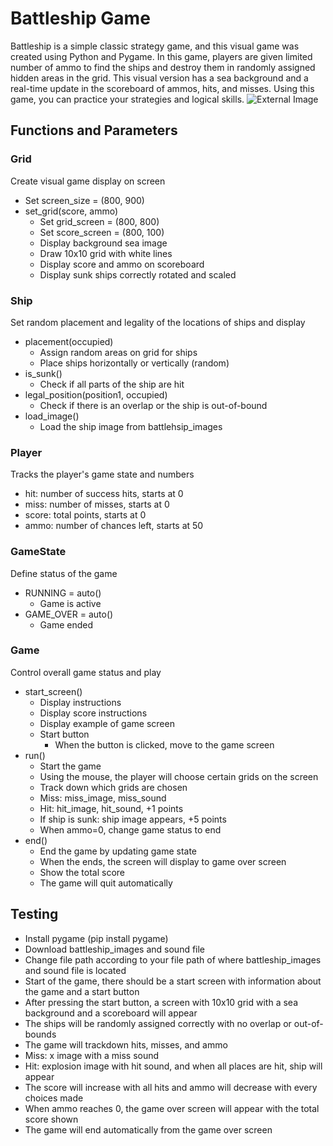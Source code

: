 # Battleship Game
Battleship is a simple classic strategy game, and this visual game was created using Python and Pygame. In this game, players are given limited number of ammo to find the ships and destroy them in randomly assigned hidden areas in the grid. This visual version has a sea background and a real-time update in the scoreboard of ammos, hits, and misses. Using this game, you can practice your strategies and logical skills.
![External Image](https://github.com/ekim573/battleship_game/blob/main/battleship_images/example.gif)

## Functions and Parameters
### Grid
Create visual game display on screen
* Set screen_size = (800, 900)
* set_grid(score, ammo)
  * Set grid_screen = (800, 800)
  * Set score_screen = (800, 100)
  * Display background sea image
  * Draw 10x10 grid with white lines
  * Display score and ammo on scoreboard
  * Display sunk ships correctly rotated and scaled
  
### Ship
Set random placement and legality of the locations of ships and display
* placement(occupied)
  * Assign random areas on grid for ships
  * Place ships horizontally or vertically (random)
* is_sunk()
  * Check if all parts of the ship are hit
* legal_position(position1, occupied)
  * Check if there is an overlap or the ship is out-of-bound
* load_image()
  * Load the ship image from battlehsip_images

### Player
Tracks the player's game state and numbers
* hit: number of success hits, starts at 0
* miss: number of misses, starts at 0
* score: total points, starts at 0
* ammo: number of chances left, starts at 50

### GameState
Define status of the game
* RUNNING = auto()
  * Game is active
* GAME_OVER = auto()
  * Game ended

### Game
Control overall game status and play
* start_screen()
  * Display instructions
  * Display score instructions
  * Display example of game screen
  * Start button
    * When the button is clicked, move to the game screen
* run()
  * Start the game
  * Using the mouse, the player will choose certain grids on the screen
  * Track down which grids are chosen
  * Miss: miss_image, miss_sound
  * Hit: hit_image, hit_sound, +1 points
  * If ship is sunk: ship image appears, +5 points
  * When ammo=0, change game status to end
* end()
  * End the game by updating game state
  * When the ends, the screen will display to game over screen
  * Show the total score
  * The game will quit automatically

## Testing
* Install pygame (pip install pygame)
* Download battleship_images and sound file
* Change file path according to your file path of where battleship_images and sound file is located
* Start of the game, there should be a start screen with information about the game and a start button
* After pressing the start button, a screen with 10x10 grid with a sea background and a scoreboard will appear
* The ships will be randomly assigned correctly with no overlap or out-of-bounds
* The game will trackdown hits, misses, and ammo
* Miss: x image with a miss sound
* Hit: explosion image with hit sound, and when all places are hit, ship will appear
* The score will increase with all hits and ammo will decrease with every choices made
* When ammo reaches 0, the game over screen will appear with the total score shown
* The game will end automatically from the game over screen
